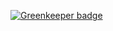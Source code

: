 

[![Greenkeeper badge](https://badges.greenkeeper.io/opencollective/eslint-config-opencollective.svg)](https://greenkeeper.io/)